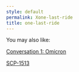 ```yaml
---
style: default
permalink: Xone-last-ride
title: one-last-ride
---
```

You may also like:

[Conversation 1: Omicron](http://scp-wiki.net/conversation-1-omicron)

[SCP-1513](http://scp-wiki.net/scp-1513)
